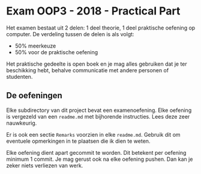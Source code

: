 # Exam OOP3 - 2018 - Practical Part

Het examen bestaat uit 2 delen: 1 deel theorie, 1 deel praktische oefening op computer. De verdeling tussen de delen is als volgt:
* 50% meerkeuze
* 50% voor de praktische oefening

Het praktische gedeelte is open boek en je mag alles gebruiken dat je ter beschikking hebt, behalve communicatie met andere personen of studenten.

## De oefeningen

Elke subdirectory van dit project bevat een examenoefening. Elke oefening is vergezeld van een `readme.md` met bijhorende instructies. Lees deze zeer nauwkeurig.

Er is ook een sectie `Remarks` voorzien in elke `readme.md`. Gebruik dit om eventuele opmerkingen in te plaatsen die ik dien te weten.

Elke oefening dient apart gecommit te worden. Dit betekent per oefening minimum 1 commit. Je mag gerust ook na elke oefening pushen. Dan kan je zeker niets verliezen van werk.
